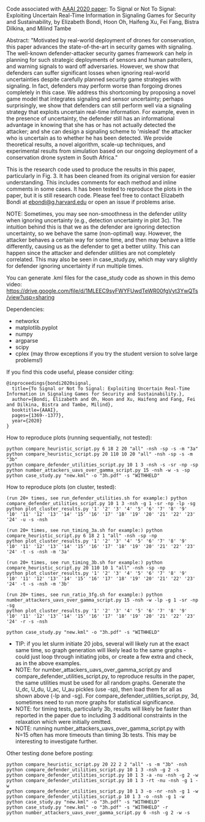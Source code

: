 Code associated with [AAAI 2020 paper](https://teamcore.seas.harvard.edu/files/teamcore/files/2020_02_teamcore_aaai_signaluncertainty.pdf): To Signal or Not To Signal: Exploiting Uncertain Real-Time Information in Signaling Games for Security and Sustainability, by Elizabeth Bondi, Hoon Oh, Haifeng Xu, Fei Fang, Bistra Dilkina, and Milind Tambe

Abstract: "Motivated by real-world deployment of drones for conservation, this paper advances the state-of-the-art in security games with signaling. The well-known defender-attacker security games framework can help in planning for such strategic deployments of sensors and human patrollers, and warning signals to ward off adversaries. However, we show that defenders can suffer significant losses when ignoring real-world uncertainties despite carefully planned security game strategies with signaling. In fact, defenders may perform worse than forgoing drones completely in this case. We address this shortcoming by proposing a novel game model that integrates signaling and sensor uncertainty; perhaps surprisingly, we show that defenders can still perform well via a signaling strategy that exploits uncertain real-time information. For example, even in the presence of uncertainty, the defender still has an informational advantage in knowing that she has or has not actually detected the attacker; and she can design a signaling scheme to 'mislead' the attacker who is uncertain as to whether he has been detected. We provide theoretical results, a novel algorithm, scale-up techniques, and experimental results from simulation based on our ongoing deployment of a conservation drone system in South Africa."

This is the research code used to produce the results in this paper, particularly in Fig. 3. It has been cleaned from its original version for easier understanding. This includes comments for each method and inline comments in some cases. It has been tested to reproduce the plots in the paper, but it is still research code. Please feel free to contact Elizabeth Bondi at ebondi@g.harvard.edu or open an issue if problems arise.

NOTE: Sometimes, you may see non-smoothness in the defender utility when ignoring uncertainty (e.g., detection uncertainty in plot 3c). The intuition behind this is that we as the defender are ignoring detection uncertainty, so we behave the same (non-optimal) way. However, the attacker behaves a certain way for some time, and then may behave a little differently, causing us as the defender to get a better utility. This can happen since the attacker and defender utilities are not completely correlated. This may also be seen in case_study.py, which may vary slightly for defender ignoring uncertainty if run multiple times.

You can generate .kml files for the case_study code as shown in this demo video: https://drive.google.com/file/d/1MLEEC9syFWYFUwdTeWR00fgVyt3YwQTs/view?usp=sharing

Dependencies:
- networkx
- matplotlib.pyplot
- numpy
- argparse
- scipy
- cplex (may throw exceptions if you try the student version to solve large problems!)

If you find this code useful, please consider citing:
```
@inproceedings{bondi2020signal,
  title={To Signal or Not To Signal: Exploiting Uncertain Real-Time Information in Signaling Games for Security and Sustainability.},
  author={Bondi, Elizabeth and Oh, Hoon and Xu, Haifeng and Fang, Fei and Dilkina, Bistra and Tambe, Milind},
  booktitle={AAAI},
  pages={1369--1377},
  year={2020}
}
```

How to reproduce plots (running sequentially, not tested):
```
python compare_heuristic_script.py 6 18 2 20 "all" -nsh -sp -s -m "3a"
python compare_heuristic_script.py 20 110 10 20 "all" -nsh -sp -s -m "3b"
python compare_defender_utilities_script.py 10 1 3 -nsh -s -sr -np -sp
python number_attackers_uavs_over_gamma_script.py 15 -nsh -w -s -sp
python case_study.py "new.kml" -o "3h.pdf" -s "WITHHELD"
```

How to reproduce plots (on cluster, tested):
```
(run 20+ times, see run_defender_utilities.sh for example:) python compare_defender_utilities_script.py 10 1 3 -nsh -g 1 -sr -np -lp -sg
python plot_cluster_results.py '1' '2' '3' '4' '5' '6' '7' '8' '9' '10' '11' '12' '13' '14' '15' '16' '17' '18' '19' '20' '21' '22' '23' '24' -u -s -nsh

(run 20+ times, see run_timing_3a.sh for example:) python compare_heuristic_script.py 6 18 2 1 "all" -nsh -sp -np
python plot_cluster_results.py '1' '2' '3' '4' '5' '6' '7' '8' '9' '10' '11' '12' '13' '14' '15' '16' '17' '18' '19' '20' '21' '22' '23' '24' -t -s -nsh -m '3a'

(run 20+ times, see run_timing_3b.sh for example:) python compare_heuristic_script.py 20 110 10 1 "all" -nsh -sp -np
python plot_cluster_results.py '1' '2' '3' '4' '5' '6' '7' '8' '9' '10' '11' '12' '13' '14' '15' '16' '17' '18' '19' '20' '21' '22' '23' '24' -t -s -nsh -m '3b'

(run 20+ times, see run_ratio_3fg.sh for example:) python number_attackers_uavs_over_gamma_script.py 15 -nsh -w -lp -g 1 -sr -np -sg
python plot_cluster_results.py '1' '2' '3' '4' '5' '6' '7' '8' '9' '10' '11' '12' '13' '14' '15' '16' '17' '18' '19' '20' '21' '22' '23' '24' -r -s -nsh

python case_study.py "new.kml" -o "3h.pdf" -s "WITHHELD"
```
- TIP: if you let slurm initiate 20 jobs, several will likely run at the exact same time, so graph generation will likely lead to the same graphs - could just loop through initiating jobs, or create a few extra and check, as in the above examples.
- NOTE: for number_attackers_uavs_over_gamma_script.py and compare_defender_utilities_script.py, to reproduce results in the paper, the same utilities must be used for all random graphs. Generate the U_dc, U_du, U_ac, U_au pickles (use -sp), then load them for all as shown above (-lp and -sg). For compare_defender_utilities_script.py, 3d, sometimes need to run more graphs for statistical significance.
- NOTE: for timing tests, particularly 3b, results will likely be faster than reported in the paper due to including 3 additional constraints in the relaxation which were initially omitted.
- NOTE: running number_attackers_uavs_over_gamma_script.py with N=15 often has more timeouts than timing 3b tests. This may be interesting to investigate further.

Other testing done before posting:
```
python compare_heuristic_script.py 20 22 2 2 "all" -s -m "3b" -nsh
python compare_defender_utilities_script.py 10 1 3 -nsh -g 2 -s
python compare_defender_utilities_script.py 10 1 3 -a -nu -nsh -g 2 -w
python compare_defender_utilities_script.py 10 1 3 -rt -nu -nsh -g 1 -w
python compare_defender_utilities_script.py 10 1 3 -o -nr -nsh -g 1 -w
python compare_defender_utilities_script.p 10 1 3 -o -nsh -g 1 -w
python case_study.py "new.kml" -o "3h.pdf" -s "WITHHELD"
python case_study.py "new.kml" -o "3h.pdf" -s "WITHHELD" -r
python number_attackers_uavs_over_gamma_script.py 6 -nsh -g 2 -w -s
```
